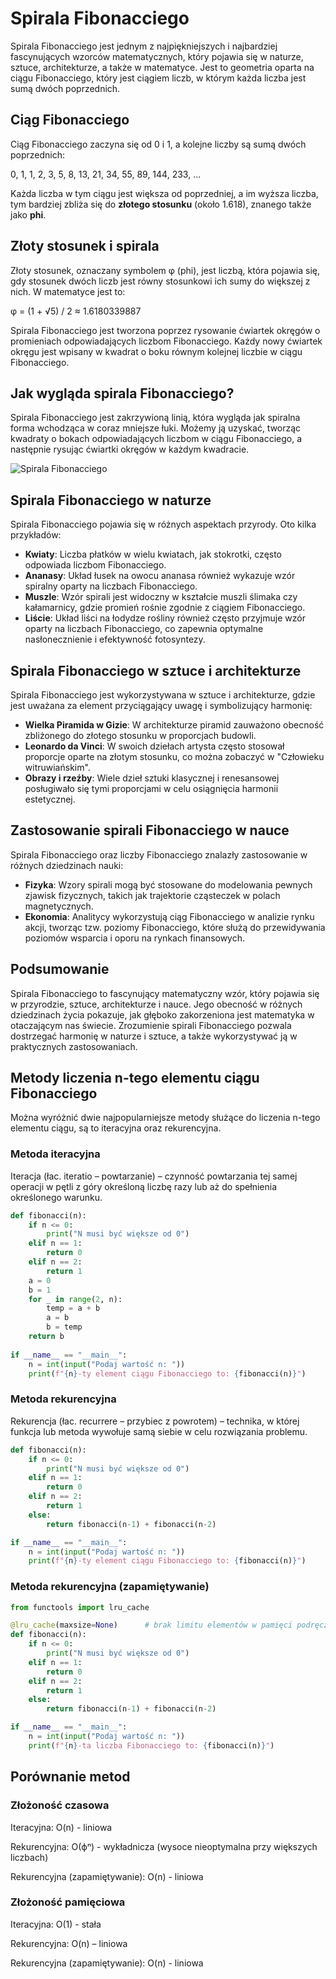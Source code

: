 # Spirala Fibonacciego

Spirala Fibonacciego jest jednym z najpiękniejszych i najbardziej fascynujących wzorców matematycznych, który pojawia się w naturze, sztuce, architekturze, a także w matematyce. Jest to geometria oparta na ciągu Fibonacciego, który jest ciągiem liczb, w którym każda liczba jest sumą dwóch poprzednich.

## Ciąg Fibonacciego

Ciąg Fibonacciego zaczyna się od 0 i 1, a kolejne liczby są sumą dwóch poprzednich:

0, 1, 1, 2, 3, 5, 8, 13, 21, 34, 55, 89, 144, 233, ...

Każda liczba w tym ciągu jest większa od poprzedniej, a im wyższa liczba, tym bardziej zbliża się do **złotego stosunku** (około 1.618), znanego także jako **phi**.

## Złoty stosunek i spirala

Złoty stosunek, oznaczany symbolem φ (phi), jest liczbą, która pojawia się, gdy stosunek dwóch liczb jest równy stosunkowi ich sumy do większej z nich. W matematyce jest to:

φ = (1 + √5) / 2 ≈ 1.6180339887

Spirala Fibonacciego jest tworzona poprzez rysowanie ćwiartek okręgów o promieniach odpowiadających liczbom Fibonacciego. Każdy nowy ćwiartek okręgu jest wpisany w kwadrat o boku równym kolejnej liczbie w ciągu Fibonacciego.

## Jak wygląda spirala Fibonacciego?

Spirala Fibonacciego jest zakrzywioną linią, która wygląda jak spiralna forma wchodząca w coraz mniejsze łuki. Możemy ją uzyskać, tworząc kwadraty o bokach odpowiadających liczbom w ciągu Fibonacciego, a następnie rysując ćwiartki okręgów w każdym kwadracie.

![Spirala Fibonacciego](https://upload.wikimedia.org/wikipedia/commons/thumb/1/1e/Fibonacci_spiral_34.svg/200px-Fibonacci_spiral_34.svg.png)

## Spirala Fibonacciego w naturze

Spirala Fibonacciego pojawia się w różnych aspektach przyrody. Oto kilka przykładów:

- **Kwiaty**: Liczba płatków w wielu kwiatach, jak stokrotki, często odpowiada liczbom Fibonacciego.
- **Ananasy**: Układ łusek na owocu ananasa również wykazuje wzór spiralny oparty na liczbach Fibonacciego.
- **Muszle**: Wzór spirali jest widoczny w kształcie muszli ślimaka czy kałamarnicy, gdzie promień rośnie zgodnie z ciągiem Fibonacciego.
- **Liście**: Układ liści na łodydze rośliny również często przyjmuje wzór oparty na liczbach Fibonacciego, co zapewnia optymalne nasłonecznienie i efektywność fotosyntezy.

## Spirala Fibonacciego w sztuce i architekturze

Spirala Fibonacciego jest wykorzystywana w sztuce i architekturze, gdzie jest uważana za element przyciągający uwagę i symbolizujący harmonię:

- **Wielka Piramida w Gizie**: W architekturze piramid zauważono obecność zbliżonego do złotego stosunku w proporcjach budowli.
- **Leonardo da Vinci**: W swoich dziełach artysta często stosował proporcje oparte na złotym stosunku, co można zobaczyć w "Człowieku witruwiańskim".
- **Obrazy i rzeźby**: Wiele dzieł sztuki klasycznej i renesansowej posługiwało się tymi proporcjami w celu osiągnięcia harmonii estetycznej.

## Zastosowanie spirali Fibonacciego w nauce

Spirala Fibonacciego oraz liczby Fibonacciego znalazły zastosowanie w różnych dziedzinach nauki:

- **Fizyka**: Wzory spirali mogą być stosowane do modelowania pewnych zjawisk fizycznych, takich jak trajektorie cząsteczek w polach magnetycznych.
- **Ekonomia**: Analitycy wykorzystują ciąg Fibonacciego w analizie rynku akcji, tworząc tzw. poziomy Fibonacciego, które służą do przewidywania poziomów wsparcia i oporu na rynkach finansowych.

## Podsumowanie

Spirala Fibonacciego to fascynujący matematyczny wzór, który pojawia się w przyrodzie, sztuce, architekturze i nauce. Jego obecność w różnych dziedzinach życia pokazuje, jak głęboko zakorzeniona jest matematyka w otaczającym nas świecie. Zrozumienie spirali Fibonacciego pozwala dostrzegać harmonię w naturze i sztuce, a także wykorzystywać ją w praktycznych zastosowaniach.


## Metody liczenia n-tego elementu ciągu Fibonacciego

Można wyróżnić dwie najpopularniejsze metody służące do liczenia n-tego elementu ciągu, są to iteracyjna oraz rekurencyjna.

### Metoda iteracyjna
Iteracja (łac. iteratio – powtarzanie) – czynność powtarzania tej samej operacji w pętli z góry określoną liczbę razy lub aż do spełnienia określonego warunku.


```python
def fibonacci(n):
    if n <= 0:
        print("N musi być większe od 0")
    elif n == 1:
        return 0
    elif n == 2:
        return 1
    a = 0
    b = 1
    for _ in range(2, n):
        temp = a + b
        a = b
        b = temp
    return b
    
if __name__ == "__main__":
    n = int(input("Podaj wartość n: "))
    print(f"{n}-ty element ciągu Fibonacciego to: {fibonacci(n)}")
```

### Metoda rekurencyjna 
Rekurencja (łac. recurrere – przybiec z powrotem) – technika, w której funkcja lub metoda wywołuje samą siebie w celu rozwiązania problemu.
```python
def fibonacci(n):
    if n <= 0:
        print("N musi być większe od 0")
    elif n == 1:
        return 0
    elif n == 2:
        return 1
    else:
        return fibonacci(n-1) + fibonacci(n-2)

if __name__ == "__main__":
    n = int(input("Podaj wartość n: "))
    print(f"{n}-ty element ciągu Fibonacciego to: {fibonacci(n)}")
```
### Metoda rekurencyjna (zapamiętywanie)

```python
from functools import lru_cache

@lru_cache(maxsize=None)      # brak limitu elementów w pamięci podręcznej
def fibonacci(n):
    if n <= 0:
        print("N musi być większe od 0")
    elif n == 1:
        return 0
    elif n == 2:
        return 1
    else:
        return fibonacci(n-1) + fibonacci(n-2)

if __name__ == "__main__":
    n = int(input("Podaj wartość n: "))
    print(f"{n}-ta liczba Fibonacciego to: {fibonacci(n)}")
```
## Porównanie metod

### Złożoność czasowa
Iteracyjna: O(n) - liniowa

Rekurencyjna: O(ϕⁿ) - wykładnicza (wysoce nieoptymalna przy większych liczbach)

Rekurencyjna (zapamiętywanie): O(n) - liniowa

### Złożoność pamięciowa
Iteracyjna: O(1) - stała

Rekurencyjna: O(n) – liniowa

Rekurencyjna (zapamiętywanie): O(n) - liniowa

